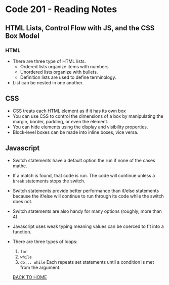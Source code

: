 # Code 201 - Reading Notes
<!-- All notes were taken from Reading assignment 2 references in Jon Duckett's book -->
## HTML Lists, Control Flow with JS, and the CSS Box Model
### HTML
- There are three type of HTML lists.
  - Ordered lists organize items with numbers
  - Unordered lists organize with bullets.
  - Definition lists are used to define terminology.
- List can be nested in one another.

## CSS
- CSS treats each HTML element as if it has its own box
- You can use CSS to control the dimensions of a box by manipulating the margin, border, padding, or even the element.
- You can hide elements using the display and visibility properties.
- Block-level boxes can be made into inline boxes, vice versa.

## Javascript
- Switch statements have a default option the run if none of the cases mathc.
- If a match is found, that code is run. The code will continue unless a `break` statements stops the switch.
- Switch statements provide better performance than if/else statements because the if/else will continue to run through its code while the switch does not.
- Switch statements are also handy for many options (roughly, more than 4).
- Javascript uses weak typing meaning values can be coerced to fit into a function.
- There are three types of loops:
  1. `for`
  2. `while`
  3. `do... while`
  Each repeats set statements until a condition is met from the argument.

  [BACK TO HOME](../README.md)